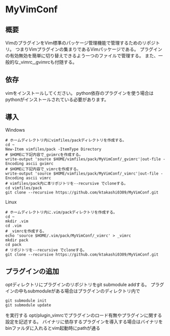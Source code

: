 # MyVimConf

## 概要
VimのプラグインをVim標準のパッケージ管理機能で管理するためのリポジトリ。
つまりVimプラグインの集まりであるVimパッケージである。
プラグインの有効無効を簡単に切り替えできるよう一つのファイルで管理する。
また、一般的な_vimrc,_gvimrcも付随する。

## 依存
vimをインストールしてください。
python依存のプラグインを使う場合はpythonがインストールされている必要があります。


## 導入
  
Windows
```
# ホームディレクトリ内にvimfiles/packディレクトリを作成する。
cd ~
New-Item vimfiles/pack -ItemType Directory
# $HOMEに下記内容で_gvimrcを作成する。  
write-output 'source $HOME/vimfiles/pack/MyVimConf/_gvimrc'|out-file -Encoding ascii gvimrc
# $HOMEに下記内容で_vimrcを作成する。  
write-output 'source $HOME/vimfiles/pack/MyVimConf/_vimrc'|out-file -Encoding ascii vimrc
# vimfiles/pack内に本リポジトリを--recursive でcloneする。  
cd vimfiles/pack
git clone --recursive https://github.com/ktakashi0309/MyVimConf.git
```

Linux
```
# ホームディレクトリ内に.vim/packディレクトリを作成する。
cd ~
mkdir .vim
cd .vim
# _vimrcを作成する。  
echo 'source $HOME/.vim/pack/MyVimConf/_vimrc' > _vimrc
mkdir pack
cd pack
# リポジトリを--recursive でcloneする。  
git clone --recursive https://github.com/ktakashi0309/MyVimConf.git
```

## プラグインの追加
optディレクトリにプラグインのリポジトリをgit submodule addする。
プラグインの中もsubmoduleがある場合はプラグインのディレクトリ内で
```
git submodule init
git submodule update
```
を実行する
opt/plugin_vimrcでプラグインのロード有無やプラグインに関する設定を記述する。
バイナリに依存するプラグインを導入する場合はバイナリをbinファルダに入れるとvim起動時にpathが通る
